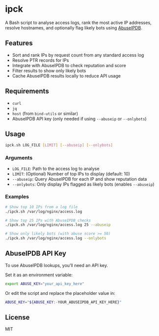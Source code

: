# ipck

A Bash script to analyse access logs, rank the most active IP addresses, resolve hostnames, and optionally flag likely bots using [AbuseIPDB](https://www.abuseipdb.com/).

## Features

- Sort and rank IPs by request count from any standard access log
- Resolve PTR records for IPs
- Integrate with AbuseIPDB to check reputation and score
- Filter results to show only likely bots
- Cache AbuseIPDB results locally to reduce API usage

## Requirements

- `curl`
- `jq`
- `host` (from `bind-utils` or similar)
- AbuseIPDB API key (only needed if using `--abuseip` or `--onlybots`)

## Usage

```bash
ipck.sh LOG_FILE [LIMIT] [--abuseip] [--onlybots]
```

### Arguments

- `LOG_FILE`: Path to the access log to analyse
- `LIMIT`: (Optional) Number of top IPs to display (default: 10)
- `--abuseip`: Query AbuseIPDB for each IP and show reputation data
- `--onlybots`: Only display IPs flagged as likely bots (enables `--abuseip`)

### Examples

```bash
# Show top 10 IPs from a log file
./ipck.sh /var/log/nginx/access.log

# Show top 25 IPs with AbuseIPDB checks
./ipck.sh /var/log/nginx/access.log 25 --abuseip

# Show only likely bots (with abuse score >= 50)
./ipck.sh /var/log/nginx/access.log --onlybots
```

## AbuseIPDB API Key

To use AbuseIPDB lookups, you’ll need an API key.

Set it as an environment variable:

```bash
export ABUSE_KEY="your_api_key_here"
```

Or edit the script and replace the placeholder value in:

```bash
ABUSE_KEY="${ABUSE_KEY:-YOUR_ABUSEIPDB_API_KEY_HERE}"
```

## License

MIT
